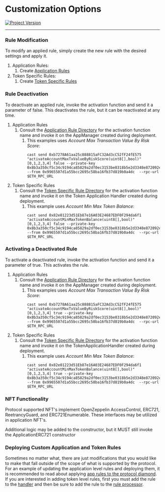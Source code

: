 # Customization Options
[![Project Version][version-image]][version-url]

---

### Rule Modification 
To modify an applied rule, simply create the new rule with the desired settings and apply it. 
1. Application Rules:  
   1. Create [Application Rules][createAppRules-url]
2. Token Specific Rules: 
   1. Create [Token Specific Rules][createNftRules-url] 

### Rule Deactivation
To deactivate an applied rule, invoke the activation function and send it a parameter of false. This deactivates the rule, but it can be reactivated at any time. 
1. Application Rules
   1. Consult the [Application Rule Directory][appRuleDirectory-url] for the activation function name and invoke it on the AppManager created during deployment.
      1. This examples uses _Account Max Transaction Value By Risk Score_: 
         ````
         cast send 0xb7278A61aa25c888815aFC32Ad3cC52fF24fE575 "activateAccountMaxTxValueByRiskScore(uint8[],bool)" [0,1,2,3,4] false --private-key 0x8b3a350cf5c34c9194ca85829a2df0ec3153be0318b5e2d3348e872092edffba --from 0x9965507d1a55bcc2695c58ba16fb37d819b0a4dc  --rpc-url  $ETH_RPC_URL 
         ````
2. Token Specific Rules
   1. Consult the [Token Specific Rule Directory][tokenSpecificRuleDirectory-url] for the activation function name and invoke it on the Token Application Handler created during deployment.
      1. This example uses _Account Min Max Token Balance_: 
         ````
         cast send 0x82e01223d51Eb87e16A03E24687EDF0F294da6f1 "activateAccountMinMaxTokenBalance(uint8[],bool)" [0,1,2,3,4] false --private-key 0x8b3a350cf5c34c9194ca85829a2df0ec3153be0318b5e2d3348e872092edffba --from 0x9965507d1a55bcc2695c58ba16fb37d819b0a4dc  --rpc-url  $ETH_RPC_URL 
         ````


### Activating a Deactivated Rule
To activate a deactivated rule, invoke the activation function and send it a parameter of true. This activates the rule.  
1. Application Rules
   1. Consult the [Application Rule Directory][appRuleDirectory-url] for the activation function name and invoke it on the AppManager created during deployment. 
      1. This examples uses _Account Max Transaction Value By Risk Score_: 
         ````
         cast send 0xb7278A61aa25c888815aFC32Ad3cC52fF24fE575 "activateAccountMaxTxValueByRiskScore(uint8[],bool)" [0,1,2,3,4] true --private-key 0x8b3a350cf5c34c9194ca85829a2df0ec3153be0318b5e2d3348e872092edffba --from 0x9965507d1a55bcc2695c58ba16fb37d819b0a4dc  --rpc-url  $ETH_RPC_URL 
         ````
2. Token Specific Rules
   1. Consult the [Token Specific Rule Directory][tokenSpecificRuleDirectory-url] for the activation function name and invoke it on the TokenApplicationHandler created during deployment.
      1. This example uses _Account Min Max Token Balance_: 
         ````
         cast send 0x82e01223d51Eb87e16A03E24687EDF0F294da6f1 "activateAccountMinMaxTokenBalance(uint8[],bool)" [0,1,2,3,4] true --private-key 0x8b3a350cf5c34c9194ca85829a2df0ec3153be0318b5e2d3348e872092edffba --from 0x9965507d1a55bcc2695c58ba16fb37d819b0a4dc  --rpc-url  $ETH_RPC_URL 
         ````

### NFT Functionality
Protocol supported NFT's implement OpenZeppelin AccessControl, ERC721, ReetrancyGuard, and ERC721Enumerable. These interfaces may be utilized in application NFT's. 

Additional logic may be added to the constructor, but it MUST still invoke the ApplicationERC721 constructor

### Deploying Custom Application and Token Rules

Sometimes no matter what, there are just modifications that you would like to make that fall outside of the scope of what is supported by the protocol. For an example of updating the application level rules and deploying them, it is recommended to read about applying [app rules to the protocol diamond][addingNewApplicationRules-url]. If you are interested in adding token level rules, first you must add the rule to the [handler][addingRuleToHandlerDiamond-url] and then be sure to add the rule to the [rule processor][addingRuleToRuleProcessorDiamond-url].

<!-- These are the body links -->
[createAppRules-url]: ./CREATE-APP-RULES.md
[createNftRules-url]: ../deployment/CREATE-NFT-RULES.md
[appRuleDirectory-url]: ../architecture/client/application/APPLICATION-RULES-LIST.md
[tokenSpecificRuleDirectory-url]: ./README.md
[addingNewApplicationRules-url]: ./addingNewRules/applicationLevelRules/ADDING_APP_RULE_TO_PROTOCOL_RULE_DIAMOND.md
[addingRuleToHandlerDiamond-url]: ./addingNewRules/tokenLevelRules/ADDING_TOKEN_RULE_TO_HANDLER_DIAMOND.md
[addingRuleToRuleProcessorDiamond-url]: ./addingNewRules/tokenLevelRules/ADDING_TOKEN_RULE_TO_PROTOCOL_RULE_DIAMOND.md


<!-- These are the header links -->
[version-image]: https://img.shields.io/badge/Version-1.3.1-brightgreen?style=for-the-badge&logo=appveyor
[version-url]: https://github.com/thrackle-io/rules-engine